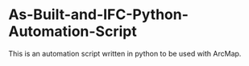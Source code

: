 # As-Built-and-IFC-Python-Automation-Script
This is an automation script written in python to be used with ArcMap. 
